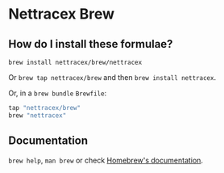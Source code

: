 # Nettracex Brew


## How do I install these formulae?

`brew install nettracex/brew/nettracex`

Or `brew tap nettracex/brew` and then `brew install nettracex`.

Or, in a `brew bundle` `Brewfile`:

```ruby
tap "nettracex/brew"
brew "nettracex"
```

## Documentation

`brew help`, `man brew` or check [Homebrew's documentation](https://docs.brew.sh).
